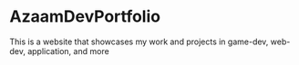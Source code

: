 # AzaamDevPortfolio
This is a website that showcases my work and projects in game-dev, web-dev, application, and more
